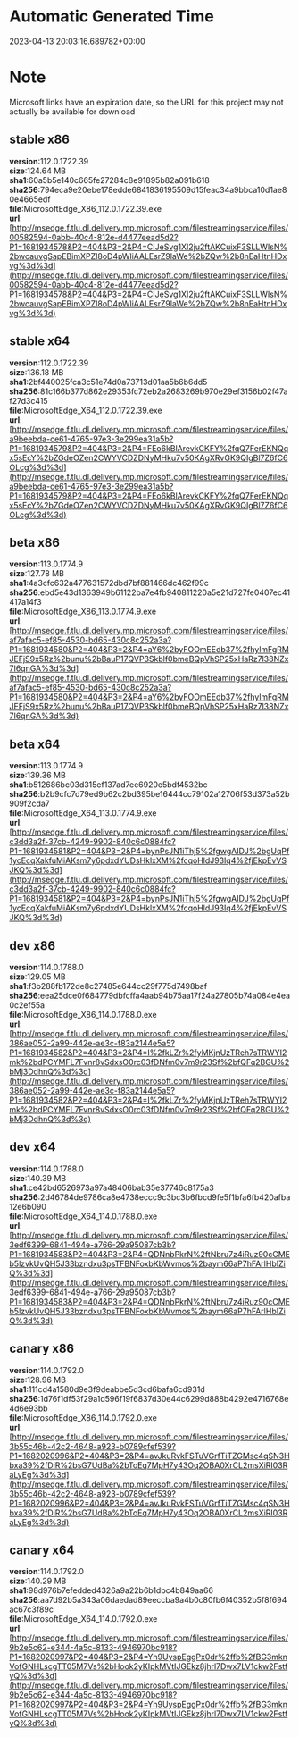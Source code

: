 # Automatic Generated Time
2023-04-13 20:03:16.689782+00:00

# Note
Microsoft links have an expiration date, so the URL for this project may not actually be available for download

## stable x86
**version**:112.0.1722.39  
**size**:124.64 MB  
**sha1**:60a5b5e140c665fe27284c8e91895b82a091b618  
**sha256**:794eca9e20ebe178edde6841836195509d15feac34a9bbca10d1ae80e4665edf  
**file**:MicrosoftEdge_X86_112.0.1722.39.exe  
**url**:[http://msedge.f.tlu.dl.delivery.mp.microsoft.com/filestreamingservice/files/00582594-0abb-40c4-812e-d4477eead5d2?P1=1681934578&P2=404&P3=2&P4=CIJeSvg1XI2ju2ftAKCuixF3SLLWIsN%2bwcauvgSapEBimXPZI8oD4pWliAALEsrZ9laWe%2bZQw%2b8nEaHtnHDxvg%3d%3d](http://msedge.f.tlu.dl.delivery.mp.microsoft.com/filestreamingservice/files/00582594-0abb-40c4-812e-d4477eead5d2?P1=1681934578&P2=404&P3=2&P4=CIJeSvg1XI2ju2ftAKCuixF3SLLWIsN%2bwcauvgSapEBimXPZI8oD4pWliAALEsrZ9laWe%2bZQw%2b8nEaHtnHDxvg%3d%3d)  

## stable x64
**version**:112.0.1722.39  
**size**:136.18 MB  
**sha1**:2bf440025fca3c51e74d0a73713d01aa5b6b6dd5  
**sha256**:81c166b377d862e29353fc72eb2a2683269b970e29ef3156b02f47af27d3c415  
**file**:MicrosoftEdge_X64_112.0.1722.39.exe  
**url**:[http://msedge.f.tlu.dl.delivery.mp.microsoft.com/filestreamingservice/files/a9beebda-ce61-4765-97e3-3e299ea31a5b?P1=1681934579&P2=404&P3=2&P4=FEo6kBlArevkCKFY%2fqQ7FerEKNQqx5sEcY%2bZGdeOZen2CWYVCDZDNyMHku7v50KAgXRvGK9QIgBl7Z6fC6OLcg%3d%3d](http://msedge.f.tlu.dl.delivery.mp.microsoft.com/filestreamingservice/files/a9beebda-ce61-4765-97e3-3e299ea31a5b?P1=1681934579&P2=404&P3=2&P4=FEo6kBlArevkCKFY%2fqQ7FerEKNQqx5sEcY%2bZGdeOZen2CWYVCDZDNyMHku7v50KAgXRvGK9QIgBl7Z6fC6OLcg%3d%3d)  

## beta x86
**version**:113.0.1774.9  
**size**:127.78 MB  
**sha1**:4a3cfc632a477631572dbd7bf881466dc462f99c  
**sha256**:ebd5e43d1363949b61122ba7e4fb940811220a5e21d727fe0407ec41417a14f3  
**file**:MicrosoftEdge_X86_113.0.1774.9.exe  
**url**:[http://msedge.f.tlu.dl.delivery.mp.microsoft.com/filestreamingservice/files/af7afac5-ef85-4530-bd65-430c8c252a3a?P1=1681934580&P2=404&P3=2&P4=aY6%2byFOOmEEdb37%2fhylmFgRMJEFjS9x5Rz%2bunu%2bBauP17QVP3Skblf0bmeBQpVhSP25xHaRz7l38NZx7I6qnGA%3d%3d](http://msedge.f.tlu.dl.delivery.mp.microsoft.com/filestreamingservice/files/af7afac5-ef85-4530-bd65-430c8c252a3a?P1=1681934580&P2=404&P3=2&P4=aY6%2byFOOmEEdb37%2fhylmFgRMJEFjS9x5Rz%2bunu%2bBauP17QVP3Skblf0bmeBQpVhSP25xHaRz7l38NZx7I6qnGA%3d%3d)  

## beta x64
**version**:113.0.1774.9  
**size**:139.36 MB  
**sha1**:b512686bc03d315ef137ad7ee6920e5bdf4532bc  
**sha256**:b2b9cfc7d79ed9b62c2bd395be16444cc79102a12706f53d373a52b909f2cda7  
**file**:MicrosoftEdge_X64_113.0.1774.9.exe  
**url**:[http://msedge.f.tlu.dl.delivery.mp.microsoft.com/filestreamingservice/files/c3dd3a2f-37cb-4249-9902-840c6c0884fc?P1=1681934581&P2=404&P3=2&P4=bynPsJN1iThj5%2fgwgAIDJ%2bgUqPf1ycEcqXakfuMiAKsm7y6pdxdYUDsHklxXM%2fcqoHldJ93Iq4%2fjEkpEvVSJKQ%3d%3d](http://msedge.f.tlu.dl.delivery.mp.microsoft.com/filestreamingservice/files/c3dd3a2f-37cb-4249-9902-840c6c0884fc?P1=1681934581&P2=404&P3=2&P4=bynPsJN1iThj5%2fgwgAIDJ%2bgUqPf1ycEcqXakfuMiAKsm7y6pdxdYUDsHklxXM%2fcqoHldJ93Iq4%2fjEkpEvVSJKQ%3d%3d)  

## dev x86
**version**:114.0.1788.0  
**size**:129.05 MB  
**sha1**:f3b288fb172de8c27485e644cc29f775d7498baf  
**sha256**:eea25dce0f684779dbfcffa4aab94b75aa17f24a27805b74a084e4ea0c2ef55a  
**file**:MicrosoftEdge_X86_114.0.1788.0.exe  
**url**:[http://msedge.f.tlu.dl.delivery.mp.microsoft.com/filestreamingservice/files/386ae052-2a99-442e-ae3c-f83a2144e5a5?P1=1681934582&P2=404&P3=2&P4=I%2fkLZr%2fyMKjnUzTReh7sTRWYI2mk%2bdPCYMFL7Fvnr8vSdxsO0rc03fDNfm0v7m9r23Sf%2bfQFq2BGU%2bMj3DdhnQ%3d%3d](http://msedge.f.tlu.dl.delivery.mp.microsoft.com/filestreamingservice/files/386ae052-2a99-442e-ae3c-f83a2144e5a5?P1=1681934582&P2=404&P3=2&P4=I%2fkLZr%2fyMKjnUzTReh7sTRWYI2mk%2bdPCYMFL7Fvnr8vSdxsO0rc03fDNfm0v7m9r23Sf%2bfQFq2BGU%2bMj3DdhnQ%3d%3d)  

## dev x64
**version**:114.0.1788.0  
**size**:140.39 MB  
**sha1**:ce42bd6526973a97a48406bab35e37746c8175a3  
**sha256**:2d46784de9786ca8e4738eccc9c3bc3b6fbcd9fe5f1bfa6fb420afba12e6b090  
**file**:MicrosoftEdge_X64_114.0.1788.0.exe  
**url**:[http://msedge.f.tlu.dl.delivery.mp.microsoft.com/filestreamingservice/files/3edf6399-6841-494e-a766-29a95087cb3b?P1=1681934583&P2=404&P3=2&P4=QDNnbPkrN%2ftNbru7z4iRuz90cCMEb5lzvkUvQH5J33bzndxu3psTFBNFoxbKbWvmos%2baym66aP7hFArlHbIZiQ%3d%3d](http://msedge.f.tlu.dl.delivery.mp.microsoft.com/filestreamingservice/files/3edf6399-6841-494e-a766-29a95087cb3b?P1=1681934583&P2=404&P3=2&P4=QDNnbPkrN%2ftNbru7z4iRuz90cCMEb5lzvkUvQH5J33bzndxu3psTFBNFoxbKbWvmos%2baym66aP7hFArlHbIZiQ%3d%3d)  

## canary x86
**version**:114.0.1792.0  
**size**:128.96 MB  
**sha1**:111cd4a1580d9e3f9deabbe5d3cd6bafa6cd931d  
**sha256**:1d76f1df53f29a1d596f19f6837d30e44c6299d888b4292e4716768e4d6e93bb  
**file**:MicrosoftEdge_X86_114.0.1792.0.exe  
**url**:[http://msedge.f.tlu.dl.delivery.mp.microsoft.com/filestreamingservice/files/3b55c46b-42c2-4648-a923-b0789cfef539?P1=1682020996&P2=404&P3=2&P4=avJkuRvkFSTuVGrfTiTZGMsc4qSN3Hbxa39%2fDiR%2bsG7UdBa%2bToEq7MpH7y43Oq2OBA0XrCL2msXiRI03RaLyEg%3d%3d](http://msedge.f.tlu.dl.delivery.mp.microsoft.com/filestreamingservice/files/3b55c46b-42c2-4648-a923-b0789cfef539?P1=1682020996&P2=404&P3=2&P4=avJkuRvkFSTuVGrfTiTZGMsc4qSN3Hbxa39%2fDiR%2bsG7UdBa%2bToEq7MpH7y43Oq2OBA0XrCL2msXiRI03RaLyEg%3d%3d)  

## canary x64
**version**:114.0.1792.0  
**size**:140.29 MB  
**sha1**:98d976b7efedded4326a9a22b6b1dbc4b849aa66  
**sha256**:aa7d92b5a343a06daedad89eeccba9a4b0c80fb6f40352b5f8f694ac67c3f89c  
**file**:MicrosoftEdge_X64_114.0.1792.0.exe  
**url**:[http://msedge.f.tlu.dl.delivery.mp.microsoft.com/filestreamingservice/files/9b2e5c62-e344-4a5c-8133-4946970bc918?P1=1682020997&P2=404&P3=2&P4=Yh9UyspEggPx0dr%2ffb%2fBG3mknVofGNHLscgTT05M7Vs%2bHook2yKIpkMVtIJGEkz8jhrl7Dwx7LV1ckw2FstfyQ%3d%3d](http://msedge.f.tlu.dl.delivery.mp.microsoft.com/filestreamingservice/files/9b2e5c62-e344-4a5c-8133-4946970bc918?P1=1682020997&P2=404&P3=2&P4=Yh9UyspEggPx0dr%2ffb%2fBG3mknVofGNHLscgTT05M7Vs%2bHook2yKIpkMVtIJGEkz8jhrl7Dwx7LV1ckw2FstfyQ%3d%3d)  

